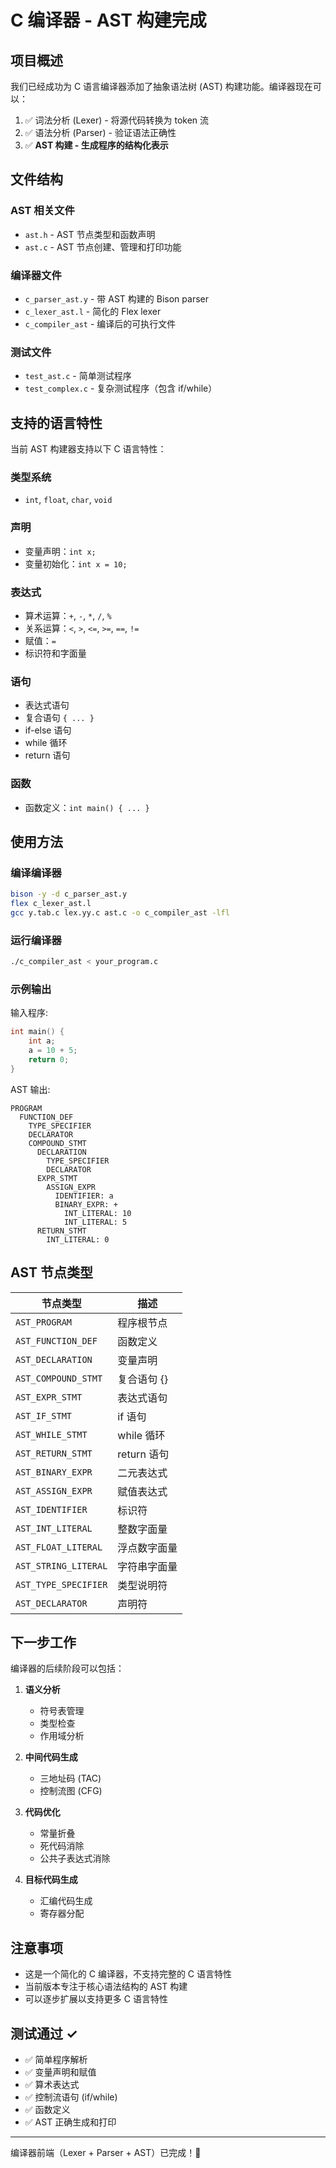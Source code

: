 # C 编译器 - AST 构建完成

## 项目概述

我们已经成功为 C 语言编译器添加了抽象语法树 (AST) 构建功能。编译器现在可以：

1. ✅ 词法分析 (Lexer) - 将源代码转换为 token 流
2. ✅ 语法分析 (Parser) - 验证语法正确性
3. ✅ **AST 构建 - 生成程序的结构化表示**

## 文件结构

### AST 相关文件
- `ast.h` - AST 节点类型和函数声明
- `ast.c` - AST 节点创建、管理和打印功能

### 编译器文件
- `c_parser_ast.y` - 带 AST 构建的 Bison parser
- `c_lexer_ast.l` - 简化的 Flex lexer
- `c_compiler_ast` - 编译后的可执行文件

### 测试文件
- `test_ast.c` - 简单测试程序
- `test_complex.c` - 复杂测试程序（包含 if/while）

## 支持的语言特性

当前 AST 构建器支持以下 C 语言特性：

### 类型系统
- `int`, `float`, `char`, `void`

### 声明
- 变量声明：`int x;`
- 变量初始化：`int x = 10;`

### 表达式
- 算术运算：`+`, `-`, `*`, `/`, `%`
- 关系运算：`<`, `>`, `<=`, `>=`, `==`, `!=`
- 赋值：`=`
- 标识符和字面量

### 语句
- 表达式语句
- 复合语句 `{ ... }`
- if-else 语句
- while 循环
- return 语句

### 函数
- 函数定义：`int main() { ... }`

## 使用方法

### 编译编译器
```bash
bison -y -d c_parser_ast.y
flex c_lexer_ast.l
gcc y.tab.c lex.yy.c ast.c -o c_compiler_ast -lfl
```

### 运行编译器
```bash
./c_compiler_ast < your_program.c
```

### 示例输出

输入程序:
```c
int main() {
    int a;
    a = 10 + 5;
    return 0;
}
```

AST 输出:
```
PROGRAM
  FUNCTION_DEF
    TYPE_SPECIFIER
    DECLARATOR
    COMPOUND_STMT
      DECLARATION
        TYPE_SPECIFIER
        DECLARATOR
      EXPR_STMT
        ASSIGN_EXPR
          IDENTIFIER: a
          BINARY_EXPR: +
            INT_LITERAL: 10
            INT_LITERAL: 5
      RETURN_STMT
        INT_LITERAL: 0
```

## AST 节点类型

| 节点类型 | 描述 |
|---------|------|
| `AST_PROGRAM` | 程序根节点 |
| `AST_FUNCTION_DEF` | 函数定义 |
| `AST_DECLARATION` | 变量声明 |
| `AST_COMPOUND_STMT` | 复合语句 {} |
| `AST_EXPR_STMT` | 表达式语句 |
| `AST_IF_STMT` | if 语句 |
| `AST_WHILE_STMT` | while 循环 |
| `AST_RETURN_STMT` | return 语句 |
| `AST_BINARY_EXPR` | 二元表达式 |
| `AST_ASSIGN_EXPR` | 赋值表达式 |
| `AST_IDENTIFIER` | 标识符 |
| `AST_INT_LITERAL` | 整数字面量 |
| `AST_FLOAT_LITERAL` | 浮点数字面量 |
| `AST_STRING_LITERAL` | 字符串字面量 |
| `AST_TYPE_SPECIFIER` | 类型说明符 |
| `AST_DECLARATOR` | 声明符 |

## 下一步工作

编译器的后续阶段可以包括：

1. **语义分析** 
   - 符号表管理
   - 类型检查
   - 作用域分析

2. **中间代码生成**
   - 三地址码 (TAC)
   - 控制流图 (CFG)

3. **代码优化**
   - 常量折叠
   - 死代码消除
   - 公共子表达式消除

4. **目标代码生成**
   - 汇编代码生成
   - 寄存器分配

## 注意事项

- 这是一个简化的 C 编译器，不支持完整的 C 语言特性
- 当前版本专注于核心语法结构的 AST 构建
- 可以逐步扩展以支持更多 C 语言特性

## 测试通过 ✓

- ✅ 简单程序解析
- ✅ 变量声明和赋值
- ✅ 算术表达式
- ✅ 控制流语句 (if/while)
- ✅ 函数定义
- ✅ AST 正确生成和打印

---

编译器前端（Lexer + Parser + AST）已完成！🎉
